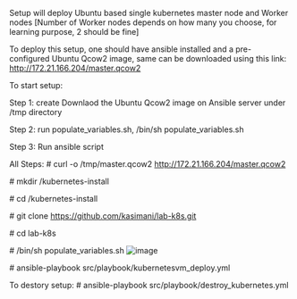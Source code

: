 Setup will deploy Ubuntu based single kubernetes master node and Worker nodes [Number of Worker nodes depends on how many you choose, for learning purpose, 2 should be fine]

To deploy this setup, one should have ansible installed and a pre-configured Ubuntu Qcow2 image, same can be downloaded using this link: http://172.21.166.204/master.qcow2

To start setup:

Step 1: create Downlaod the Ubuntu Qcow2 image on Ansible server under /tmp directory

Step 2: run populate_variables.sh, /bin/sh populate_variables.sh

Step 3: Run ansible script 

All Steps:
\# curl -o /tmp/master.qcow2 http://172.21.166.204/master.qcow2

\# mkdir /kubernetes-install

\# cd /kubernetes-install

\# git clone https://github.com/kasimani/lab-k8s.git

\# cd lab-k8s

\# /bin/sh populate_variables.sh
![image](https://user-images.githubusercontent.com/4587953/166255845-0da96969-d888-44b8-91c8-a33e28a67250.png)


\# ansible-playbook src/playbook/kubernetesvm_deploy.yml


To destory setup:
\# ansible-playbook src/playbook/destroy_kubernetes.yml
